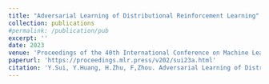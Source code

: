 ```yaml
---
title: "Adversarial Learning of Distributional Reinforcement Learning"
collection: publications
#permalink: /publication/pub
excerpt: ''
date: 2023
venue: 'Proceedings of the 40th International Conference on Machine Learning'
paperurl: 'https://proceedings.mlr.press/v202/sui23a.html'
citation: 'Y.Sui, Y.Huang, H.Zhu, F,Zhou. Adversarial Learning of Distributional Reinforcement Learning. Proceedings of the 40th International Conference on Machine Learning, PMLR 202:32783-32796, 2023.'
---
```



